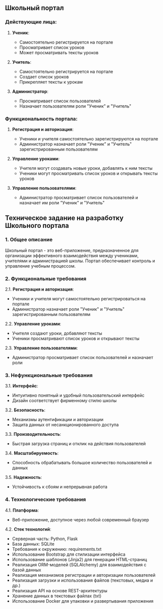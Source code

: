## Школьный портал

### Действующие лица:

1. **Ученик**:
   - Самостоятельно регистрируется на портале
   - Просматривает список уроков
   - Может просматривать тексты уроков

2. **Учитель**:
   - Самостоятельно регистрируется на портале
   - Создает список уроков
   - Прикрепляет тексты к урокам

3. **Администратор**:
   - Просматривает список пользователей
   - Назначает пользователям роли "Ученик" и "Учитель"

### Функциональность портала:

1. **Регистрация и авторизация**:
   - Ученики и учителя самостоятельно зарегистрируются на портале
   - Администратор назначает роли "Ученик" и "Учитель" зарегистрированным пользователям

2. **Управление уроками**:
   - Учителя могут создавать новые уроки, добавлять к ним тексты
   - Ученики могут просматривать список уроков и открывать тексты уроков

3. **Управление пользователями**:
   - Администратор просматривает список пользователей и назначает им роли "Ученик" и "Учитель"

## Техническое задание на разработку Школьного портала

### 1. Общее описание

Школьный портал - это веб-приложение, предназначенное для организации эффективного взаимодействия между учениками, учителями и администрацией школы. Портал обеспечивает контроль и управление учебным процессом.

### 2. Функциональные требования

2.1. **Регистрация и авторизация**:
- Ученики и учителя могут самостоятельно регистрироваться на портале
- Администратор назначает роли "Ученик" и "Учитель" зарегистрированным пользователям

2.2. **Управление уроками**:
- Учителя создают уроки, добавляют тексты
- Ученики просматривают список уроков и открывают тексты

2.3. **Управление пользователями**:
- Администратор просматривает список пользователей и назначает роли

### 3. Нефункциональные требования

3.1. **Интерфейс**:
- Интуитивно понятный и удобный пользовательский интерфейс
- Дизайн соответствует фирменному стилю школы

3.2. **Безопасность**:
- Механизмы аутентификации и авторизации
- Защита данных от несанкционированного доступа

3.3. **Производительность**:
- Быстрая загрузка страниц и отклик на действия пользователей

3.4. **Масштабируемость**:
- Способность обрабатывать большое количество пользователей и данных

3.5. **Надежность**:
- Устойчивость к сбоям и непрерывная работа

### 4. Технологические требования

4.1. **Платформа**:
- Веб-приложение, доступное через любой современный браузер

4.2. **Стек технологий**:
- Серверная часть: Python, Flask
- База данных: SQLite
- Требования к окружению: requirements.txt
- Использование Bootstrap для стилизации интерфейса
- Использование шаблонов (Jinja2) для генерации HTML-страниц
- Реализация ORM-моделей (SQLAlchemy) для взаимодействия с базой данных
- Реализация механизмов регистрации и авторизации пользователей
- Реализация загрузки и использования файлов (текстовых, медиа и др.)
- Реализация API на основе REST-архитектуры
- Хранение данных в текстовых файлах (txt)
- Использование Docker для упаковки и развертывания приложения
